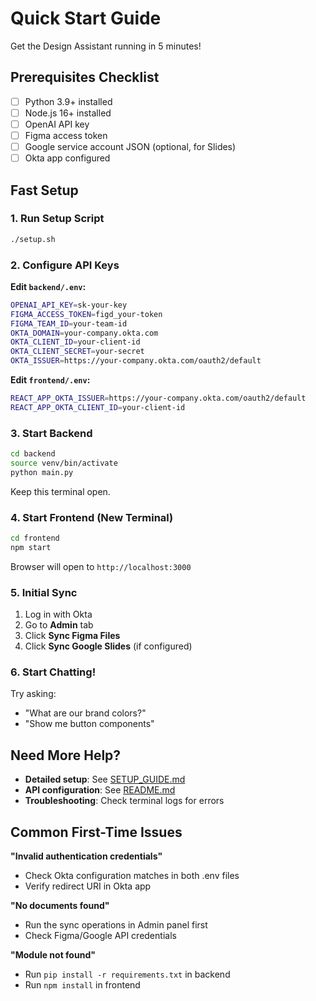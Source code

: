 # Quick Start Guide

Get the Design Assistant running in 5 minutes!

## Prerequisites Checklist

- [ ] Python 3.9+ installed
- [ ] Node.js 16+ installed
- [ ] OpenAI API key
- [ ] Figma access token
- [ ] Google service account JSON (optional, for Slides)
- [ ] Okta app configured

## Fast Setup

### 1. Run Setup Script

```bash
./setup.sh
```

### 2. Configure API Keys

**Edit `backend/.env`:**

```bash
OPENAI_API_KEY=sk-your-key
FIGMA_ACCESS_TOKEN=figd_your-token
FIGMA_TEAM_ID=your-team-id
OKTA_DOMAIN=your-company.okta.com
OKTA_CLIENT_ID=your-client-id
OKTA_CLIENT_SECRET=your-secret
OKTA_ISSUER=https://your-company.okta.com/oauth2/default
```

**Edit `frontend/.env`:**

```bash
REACT_APP_OKTA_ISSUER=https://your-company.okta.com/oauth2/default
REACT_APP_OKTA_CLIENT_ID=your-client-id
```

### 3. Start Backend

```bash
cd backend
source venv/bin/activate
python main.py
```

Keep this terminal open.

### 4. Start Frontend (New Terminal)

```bash
cd frontend
npm start
```

Browser will open to `http://localhost:3000`

### 5. Initial Sync

1. Log in with Okta
2. Go to **Admin** tab
3. Click **Sync Figma Files**
4. Click **Sync Google Slides** (if configured)

### 6. Start Chatting!

Try asking:
- "What are our brand colors?"
- "Show me button components"

## Need More Help?

- **Detailed setup**: See [SETUP_GUIDE.md](SETUP_GUIDE.md)
- **API configuration**: See [README.md](README.md)
- **Troubleshooting**: Check terminal logs for errors

## Common First-Time Issues

**"Invalid authentication credentials"**
- Check Okta configuration matches in both .env files
- Verify redirect URI in Okta app

**"No documents found"**
- Run the sync operations in Admin panel first
- Check Figma/Google API credentials

**"Module not found"**
- Run `pip install -r requirements.txt` in backend
- Run `npm install` in frontend

